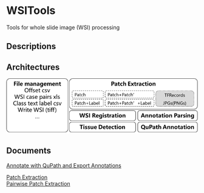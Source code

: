 # WSITools
Tools for whole slide image (WSI) processing
## Descriptions

## Architectures
![Architecture](docs/imgs/arch.png)
## Documents
[Annotate with QuPath and Export Annotations](docs/wsi_annotation/QuPath_scripts/readme.md)   


[Patch Extraction](docs/patch_extraction/patch_extraction.md)   
[Pairwise Patch Extraction](docs/patch_extraction/pairwise_patch_extraction.md)

